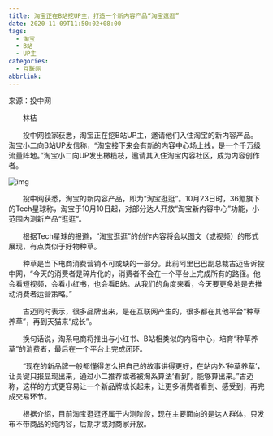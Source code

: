 ```yaml
---
title: 淘宝正在B站挖UP主，打造一个新内容产品“淘宝逛逛”
date: 2020-11-09T11:50:02+08:00
tags:
  - 淘宝
  - B站
  - UP主
categories:
  - 互联网
abbrlink:
---
```


来源：投中网

　　林桔

　　投中网独家获悉，淘宝正在挖B站UP主，邀请他们入住淘宝的新内容产品。淘宝小二向B站UP发信称，“淘宝接下来会有新的内容中心场上线，是一个千万级流量阵地。”淘宝小二向UP发出橄榄枝，邀请其入住淘宝内容社区，成为内容创作者。

![img](https://cdn.jsdelivr.net/gh/yakeing/Documentation@main/Hexo/images/7985-kcieyvz7406649.png)

　　投中网获悉，淘宝的新内容产品，即为“淘宝逛逛”。10月23日时，36氪旗下的Tech星球称，淘宝于10月10日起，对部分达人开放“淘宝新内容中心”功能，小范围内测新产品“逛逛”。

　　根据Tech星球的报道，“淘宝逛逛”的创作内容将会以图文（或视频）的形式展现，有点类似于好物种草。

　　种草是当下电商消费营销不可或缺的一部分。此前阿里巴巴副总裁古迈告诉投中网，“今天的消费者是碎片化的，消费者不会在一个平台上完成所有的路径。他会看短视频，会看小红书，也会看B站。从我们的角度来看，今天要更多地是去推动消费者运营策略。”

　　古迈同时表示，很多品牌出来，是在互联网产生的，很多都在其他平台“种草养草”，再到天猫来“成长”。

　　换句话说，淘系电商将推出与小红书、B站相类似的内容中心，培育“种草养草”的消费者，最后在一个平台上完成闭环。

　　“现在的新品牌一般都懂得怎么把自己的故事讲得更好，在站内外‘种草养草’，让关键只报显现出来，通过小二推荐或者被淘系算法‘看到’，能够算出来。”古迈称，这样的方式更容易让一个新品牌成长起来，让更多消费者看到、感受到，再完成交易环节。

　　根据介绍，目前淘宝逛逛还属于内测阶段，现在主要面向的是达人群体，只发布不带商品的纯内容，后期才或对商家开放。
